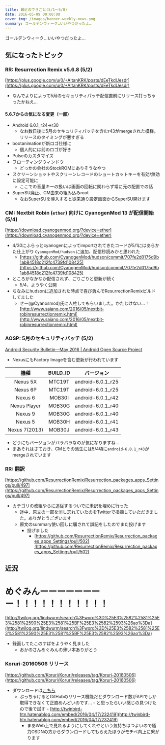 ```yaml
---
title: 最近のできごと(5/1〜5/8)
date: 2016-05-09 00:00:00
cover_img: /images/banner-weekly-news.png
summary: ゴールデンウィーク…いいやつだったよ…
---
```


ゴールデンウィーク…いいやつだったよ…

<!--more-->

## 気になったトピック

### RR: Resurrection Remix v5.6.8 (5/2)

[https://plus.google.com/u/0/+AltanKRK/posts/dEeTkdUesdr](https://plus.google.com/u/0/+AltanKRK/posts/dEeTkdUesdr)

- なんでよりによって5月のセキュリティパッチ配信直前にリリース打っちゃったかねえ…

#### 5.6.7からの気になる変更（一部）

- Android 6.0.1_r24→r30
    - なお数日後に5月のセキュリティパッチを含むr43がmergeされた模様。リリースのタイミングが悪すぎる
- bootanimationが新ロゴ仕様に
    - 個人的には前のロゴが好き
- Pulseのカスタマイズ
- フローティングウィンドウ
    - どっかの会社のStockROMにありそうなやつ
- スクリーンショットやスクリーンレコードのショートカットキーを有効/無効に設定可能に
    - ここでの音量キーの扱いは画面の回転に関わらず常に元の配置での話
- SuperSU廃止、CM由来の組み込みroot
    - なおSuperSUを導入すると従来通り設定画面からSuperSU開けます

### CM: Nextbit Robin (`ether`) 向けに CyanogenMod 13 が配信開始 (5/4)

[https://download.cyanogenmod.org/?device=ether](https://download.cyanogenmod.org/?device=ether)

- 4/30にふらっとcyanogenによってimportされてきたコードが5/1にはあらかた仕上がり `CyanogenMod/hudson` に追加、配信秒読みかと思われた
    - [https://github.com/CyanogenMod/hudson/commit/707fe2d0175d9b1ab84518c212fc4739fd108425](https://github.com/CyanogenMod/hudson/commit/707fe2d0175d9b1ab84518c212fc4739fd108425)
- ところがなかなか配信されず、ごりごりと更新が続く
    - 5/4、ようやく公開
- ちなみにhudsonに追加された時点で喜び勇んでResurrectionRemixビルドしてました
    - せー(@Cyanosmod)氏に人柱してもらいました。かたじけない…！
[http://www.saiano.com/2016/05/nextbit-robinresurrectionremix.html](http://www.saiano.com/2016/05/nextbit-robinresurrectionremix.html)

### AOSP: 5月のセキュリティパッチ (5/2)

[Android Security Bulletin&mdash;May 2016 | Android Open Source Project](http://source.android.com/security/bulletin/2016-05-01.html)

- NexusにもFactory Imageを含む更新が行われています


|機種|BUILD_ID|バージョン|
|:--:|:------:|:--------:|
|Nexus 5X|MTC19T|android-6.0.1_r25|
|Nexus 6P|MTC19T|android-6.0.1_r25|
|Nexus 6|MOB30I|android-6.0.1_r42|
|Nexus Player|MOB30G|android-6.0.1_r40|
|Nexus 9|MOB30G|android-6.0.1_r40|
|Nexus 5|MOB30H|android-6.0.1_r41|
|Nexus 7(2013)|MOB30J|android-6.0.1_r43|

- どうにもバージョンがバラバラなのが気になりますね…
- まあそれはさておき、CMとその派生には5/4頃に`android-6.0.1_r43`がmergeされています

### RR: 翻訳

[https://github.com/ResurrectionRemix/Resurrection_packages_apps_Settings/pull/497](https://github.com/ResurrectionRemix/Resurrection_packages_apps_Settings/pull/497)

- カテゴリの改組やらに追従するついでに未訳を埋めに行った
    - 途中、原文の一部を消し忘れていたのをTwitterで指摘していただきました。ありがとうございます
    - 原文のsummary使い回しに騙されて誤記をしたのでまた投げます
        - 投げました
            - [https://github.com/ResurrectionRemix/Resurrection_packages_apps_Settings/pull/502](https://github.com/ResurrectionRemix/Resurrection_packages_apps_Settings/pull/502)

## 近況

# めぐみんーーーーーーーー！！！！！！！！！！！

[http://twilog.org/lindwurm/search%3Fword%3D%25E3%2582%2581%25E3%2581%2590%25E3%2581%25BF%25E3%2582%2593%26ao%3Da](http://twilog.org/lindwurm/search%3Fword%3D%25E3%2582%2581%25E3%2581%2590%25E3%2581%25BF%25E3%2582%2593%26ao%3Da)

- 録画してたこのすばをようやく見ました
    - おかのさんめぐみんの薄い本ありがとう

### Koruri-20160506 リリース

[https://github.com/Koruri/Koruri/releases/tag/Koruri-20160506](https://github.com/Koruri/Koruri/releases/tag/Koruri-20160506)

- ダウンロードは[こちら](https://osdn.jp/projects/koruri/releases/65771)
    - ぶっちゃけるとGitHubのリリース機能だとダウンロード数がAPIでしか取得できなくて正直めんどいのです…
            - と思ったらいい感じの見つけたので後で試す
                - [http://twinbird-htn.hatenablog.com/embed/2016/04/17/232419](http://twinbird-htn.hatenablog.com/embed/2016/04/17/232419)
        - まあWeb上で見れるようにしてくれやという気持ちはつよいので極力OSDNの方からダウンロードしてもらえたほうがモチベ向上に繋がります
